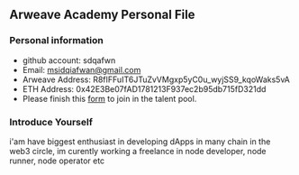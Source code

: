 ## Arweave Academy Personal File

### Personal information

- github account: sdqafwn
- Email: msidqiafwan@gmail.com
- Arweave Address: R8fIFFuIT6JTuZvVMgxp5yC0u_wyjSS9_kqoWaks5vA
- ETH Address: 0x42E3Be07fAD1781213F937ec2b95db715fD321dd
- Please finish this [form](https://docs.google.com/forms/d/e/1FAIpQLSfWA5fIIcBgmRppm3jNz5vmf9Mai_QMVil-2pO4r7YKn_Zhtw/viewform?usp=sf_link) to join in the talent pool.

### Introduce Yourself
 i'am have biggest enthusiast in developing dApps in many chain in the web3 circle, im curently working a freelance in node developer, node runner, node operator etc